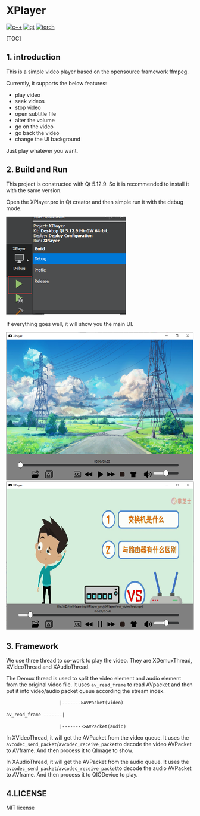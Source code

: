 # XPlayer

[![c++](https://img.shields.io/static/v1?label=build&message=passing&color=green)](https://www.python.org/)
[![qt](https://img.shields.io/static/v1?label=qt&message=5.12.9&color=blue)](https://www.python.org/)
[![torch](https://img.shields.io/static/v1?label=ffmpeg&message=git-2020-03-15-c467328&color=blue)](https://pytorch.org/)

[TOC]

## 1. introduction

This is a simple video player based on the opensource framework ffmpeg.

Currently, it supports the below features:

- play video
- seek videos
- stop video
- open subtitle file
- alter the volume
- go on the video
- go back the video
- change the UI background

Just play whatever you want.

## 2. Build and Run

This project is constructed with Qt 5.12.9. So it is recommended to install it with the same version.

Open the XPlayer.pro in Qt creator and then simple run it with the debug mode.

![player](doc/img/build.png)

If everything goes well, it will show you the main UI.

![player](doc/img/player.png)
![playe2r](doc/img/player2.png)

## 3. Framework

We use three thread to co-work to play the video. They are XDemuxThread, XVideoThread and XAudioThread.

The Demux thread is used to split the video element and audio element from the original video file. It uses ```av_read_frame``` to read AVpacket and then put it into video/audio packet queue according the stream index.

```
                    |------->AVPacket(video)

av_read_frame -------|

​                    |-------->AVPacket(audio)
```

In XVideoThread, it will get the AVPacket from the video queue.  It uses the ```avcodec_send_packet```/```avcodec_receive_packet```to decode the video AVPacket to AVframe. And then process it to QImage to show.

In XAudioThread, it will get the AVPacket from the audio queue. It uses the ```avcodec_send_packet```/```avcodec_receive_packet```to decode the audio AVPacket to AVframe. And then process it to QIODevice to play.



## 4.LICENSE

MIT license
